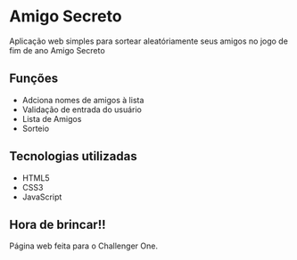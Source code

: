 # Amigo Secreto

Aplicação web simples para sortear aleatóriamente seus amigos no jogo de fim de ano Amigo Secreto

## Funções

- Adciona nomes de amigos à lista
- Validação de entrada do usuário
- Lista de Amigos 
- Sorteio

## Tecnologias utilizadas

- HTML5
- CSS3
- JavaScript


## Hora de brincar!!
Página web feita para o Challenger One.
